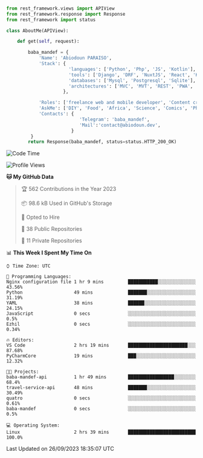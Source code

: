 ###
```python
from rest_framework.views import APIView
from rest_framework.response import Response
from rest_framework import status

class AboutMe(APIView):

    def get(self, request):

        baba_mandef = {
            'Name': 'Abiodoun PARAISO',
            'Stack': {
                       'languages': ['Python', 'Php', 'JS', 'Kotlin'],
                       'tools': ['Django', 'DRF', 'NuxtJS', 'React', 'Kotlin', 'Electron'],
                       'databases': ['Mysql', 'Postgresql', 'Sqlite'],
                       'architectures': ['MVC', 'MVT', 'REST', 'PWA', 'SPA', 'MicroServices']
                     },

            'Roles': ['freelance web and mobile developer', 'Content creator', 'Teacher', 'Mentor'],
            'AskMe': ['DIY', 'Food', 'Africa', 'Science', 'Comics', 'Photography', 'Tech', 'Programming'],
            'Contacts': {
                           'Telegram': 'baba_mandef',
                           'Mail':'contact@abiodoun.dev',
                        }
         }
        return Response(baba_mandef, status=status.HTTP_200_OK)

```                    

<!--START_SECTION:waka-->
![Code Time](http://img.shields.io/badge/Code%20Time-778%20hrs%203%20mins-blue)

![Profile Views](http://img.shields.io/badge/Profile%20Views-0-blue)

**🐱 My GitHub Data** 

> 🏆 562 Contributions in the Year 2023
 > 
> 📦 98.6 kB Used in GitHub's Storage 
 > 
> 💼 Opted to Hire
 > 
> 📜 38 Public Repositories 
 > 
> 🔑 11 Private Repositories  
 > 
📊 **This Week I Spent My Time On** 

```text
⌚︎ Time Zone: UTC

💬 Programming Languages: 
Nginx configuration file 1 hr 9 mins         ███████████░░░░░░░░░░░░░░   43.56% 
Python                   49 mins             ███████░░░░░░░░░░░░░░░░░░   31.19% 
YAML                     38 mins             ██████░░░░░░░░░░░░░░░░░░░   24.15% 
JavaScript               0 secs              ░░░░░░░░░░░░░░░░░░░░░░░░░   0.5% 
Ezhil                    0 secs              ░░░░░░░░░░░░░░░░░░░░░░░░░   0.34%

🔥 Editors: 
VS Code                  2 hrs 19 mins       ██████████████████████░░░   87.68% 
PyCharmCore              19 mins             ███░░░░░░░░░░░░░░░░░░░░░░   12.32%

🐱‍💻 Projects: 
baba-mandef-api          1 hr 49 mins        █████████████████░░░░░░░░   68.4% 
travel-service-api       48 mins             ███████░░░░░░░░░░░░░░░░░░   30.49% 
quatro                   0 secs              ░░░░░░░░░░░░░░░░░░░░░░░░░   0.61% 
baba-mandef              0 secs              ░░░░░░░░░░░░░░░░░░░░░░░░░   0.5%

💻 Operating System: 
Linux                    2 hrs 39 mins       █████████████████████████   100.0%

```


 Last Updated on 26/09/2023 18:35:07 UTC
<!--END_SECTION:waka-->
